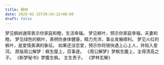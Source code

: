 ```yaml
---
title: 枫树
date: 2020-02-15T20:54:12+08:00
draft: false
---
```


梦见枫树通常表示你家庭和睦，生活幸福。
梦见枫叶，预示你家庭幸福，夫妻和睦。
梦见绿色的枫叶，表明你身体健康，精力充沛，事业发展顺利。
梦见火红的枫叶，是爱情美满的象征。
如果还没恋爱，预示你将很快遇上心上人，并陷入爱河。
原版周公解梦：枫生屋上，百事遂。
《周公解梦》梦枫生腹上，主得清高之子。
《断梦秘书》梦腹生枫。
主生贵子。
《梦林玄解》